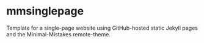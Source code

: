# mmsinglepage
Template for a single-page website using GitHub-hosted static Jekyll pages and the Minimal-Mistakes remote-theme.
